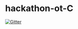 # hackathon-ot-C
[![Gitter](https://badges.gitter.im/2020SM-hackathon-ot-C/community.svg)](https://gitter.im/2020SM-hackathon-ot-C/community?utm_source=badge&utm_medium=badge&utm_campaign=pr-badge)
